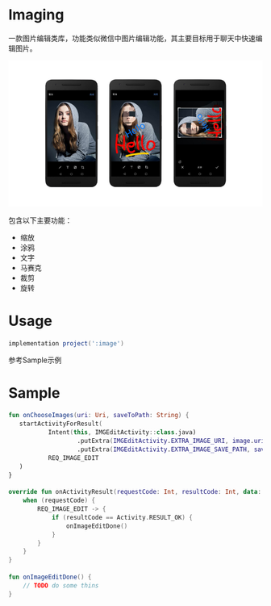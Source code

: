 # Imaging

一款图片编辑类库，功能类似微信中图片编辑功能，其主要目标用于聊天中快速编辑图片。

![Summary](./screenshot/pv.webp)

包含以下主要功能：

- 缩放
- 涂鸦
- 文字
- 马赛克
- 裁剪
- 旋转

# Usage

``` gradle
implementation project(':image')
```

参考Sample示例

# Sample

``` kotlin
fun onChooseImages(uri: Uri, saveToPath: String) {
   startActivityForResult(
           Intent(this, IMGEditActivity::class.java)
                   .putExtra(IMGEditActivity.EXTRA_IMAGE_URI, image.uri)
                   .putExtra(IMGEditActivity.EXTRA_IMAGE_SAVE_PATH, saveToPath),
           REQ_IMAGE_EDIT
   )
}

override fun onActivityResult(requestCode: Int, resultCode: Int, data: Intent?) {
    when (requestCode) {
        REQ_IMAGE_EDIT -> {
            if (resultCode == Activity.RESULT_OK) {
                onImageEditDone()
            }
        }
    }
}

fun onImageEditDone() {
	// TODO do some thins
}
```


